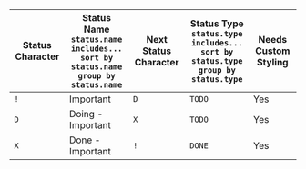 <!-- placeholder to force blank line before table -->

| Status Character | Status Name<br>`status.name includes...`<br>`sort by status.name`<br>`group by status.name` | Next Status Character | Status Type<br>`status.type includes...`<br>`sort by status.type`<br>`group by status.type` | Needs Custom Styling |
| ----- | ----- | ----- | ----- | ----- |
| `!` | Important | `D` | `TODO` | Yes |
| `D` | Doing - Important | `X` | `TODO` | Yes |
| `X` | Done - Important | `!` | `DONE` | Yes |


<!-- placeholder to force blank line after table -->
